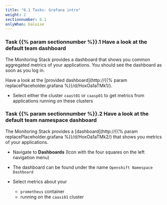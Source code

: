 ```yaml
---
title: "6.1 Tasks: Grafana intro"
weight: 2
sectionnumber: 6.1
onlyWhen: baloise
---
```


### Task {{% param sectionnumber %}}.1 Have a look at the default team dashboard

The Monitoring Stack provides a dashboard that shows you common aggregated metrics of your applications. You should see the dashboard as soon as you log in.

Have a look at the [provided dashboard](http://{{% param replacePlaceholder.grafana %}}/d/HoxOa1aTMk1/).

* Select either the cluster `caast01` or `caasp01` to get metrics from applications running on these clusters

### Task {{% param sectionnumber %}}.2 Have a look at the default team namespace dashboard

The Monitoring Stack provides a [dashboard](http://{{% param replacePlaceholder.grafana %}}/d/HoxOa1aTMk2/) that shows you metrics of your applications.

* Navigate to **Dashboards** (Icon with the four squares on the left navigation menu)
* The dashboard can be found under the name `Openshift Namespace Dashboard`

* Select metrics about your
  * `prometheus` container
  * running on the `caasi01` cluster
